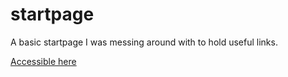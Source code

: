 # startpage
A basic startpage I was messing around with to hold useful links.

[Accessible here](https://lhardin491.github.io/startpage/)
